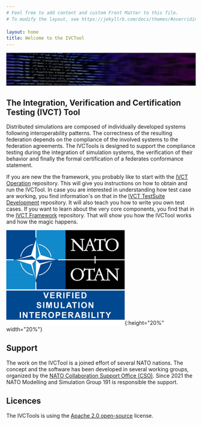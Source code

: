 ```yaml
---
# Feel free to add content and custom Front Matter to this file.
# To modify the layout, see https://jekyllrb.com/docs/themes/#overriding-theme-defaults

layout: home
title: Welcome to the IVCTool
---
```



![header](/images/header.png)


## The **I**ntegration, **V**erification and **C**ertification **T**esting (IVCT) Tool

Distributed simulations are composed of individually developed systems following interoperability patterns. The correctness of the resulting federation depends on the compliance of the involved systems to the federation agreements. The IVCTools is designed to support the compliance testing during the integration of simulation systems, the verification of their behavior and finally the formal certification of a federates conformance statement. 

If you are new the the framework, you probably like to start with the [IVCT Operation][ivct-operation] repository. This will give you instructions on how to obtain and run the IVCTool. In case you are interested in understanding how test case are working, you find information's on that in the [IVCT TestSuite Development][ivct-tutorial] repository. It will also teach you how to write you own test cases. If you want to learn about the very core components, you find that in the [IVCT Framework][ivct-framework] repository. That will show you how the IVCTool works and how the magic happens.

![ivct logo](/images/logo.png){:height="20%" width="20%"} 

## Support

The work on the IVCTool is a joined effort of several NATO nations. The concept and the software has been developed in several working groups, organized by the [NATO Collaboration Support Office (CSO)][nato-cso]. Since 2021 the NATO Modelling and Simulation Group 191 is responsible the support.


## Licences
The IVCTools is using the [Apache 2.0 open-source][apache2.0] license.


[ivct-operation]: https://github.com/IVCTool/IVCT_Operation
[ivct-tutorial]: https://github.com/IVCTool/IVCT_TestSuiteDevelopment
[ivct-framework]: https://github.com/IVCTool/IVCT_Framework
[apache2.0]: http://www.apache.org/licenses/LICENSE-2.0
[nato-cso]: https://www.sto.nato.int/Pages/collaboration-support-office.aspx